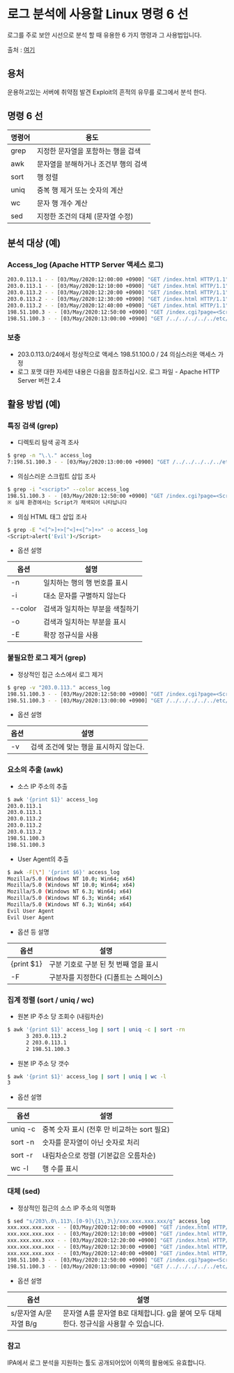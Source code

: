 # 로그 분석에 사용할 Linux 명령 6 선

로그를 주로 보안 시선으로 분석 할 때 유용한 6 가지 명령과 그 사용법입니다.

출처 : [여기]([https://qiita.com/moneymog/items/16d2f843c344a5ace51a?utm_source=Qiita%E3%83%8B%E3%83%A5%E3%83%BC%E3%82%B9&utm_campaign=e6f4bbf1f1-Qiita_newsletter_410_05_13_2020&utm_medium=email&utm_term=0_e44feaa081-e6f4bbf1f1-34467781](https://qiita.com/moneymog/items/16d2f843c344a5ace51a?utm_source=Qiitaニュース&utm_campaign=e6f4bbf1f1-Qiita_newsletter_410_05_13_2020&utm_medium=email&utm_term=0_e44feaa081-e6f4bbf1f1-34467781))



## 용처

운용하고있는 서버에 취약점 발견 Exploit의 흔적의 유무를 로그에서 분석 한다.



## 명령 6 선

| 명령어 | 용도                                 |
| ------ | ------------------------------------ |
| grep   | 지정한 문자열을 포함하는 행을 검색   |
| awk    | 문자열을 분해하거나 조건부 행의 검색 |
| sort   | 행 정렬                              |
| uniq   | 중복 행 제거 또는 숫자의 계산        |
| wc     | 문자 행 개수 계산                    |
| sed    | 지정한 조건의 대체 (문자열 수정)     |



## 분석 대상 (예)

### Access_log (Apache HTTP Server 액세스 로그)

```bash
203.0.113.1 - - [03/May/2020:12:00:00 +0900] "GET /index.html HTTP/1.1" 200 1000 "http://example.com/" "Mozilla/5.0 (Windows NT 10.0; Win64; x64)"
203.0.113.1 - - [03/May/2020:12:10:00 +0900] "GET /index.html HTTP/1.1" 200 1000 "http://example.com/" "Mozilla/5.0 (Windows NT 10.0; Win64; x64)"
203.0.113.2 - - [03/May/2020:12:20:00 +0900] "GET /index.html HTTP/1.1" 200 1000 "http://example.com/" "Mozilla/5.0 (Windows NT 6.3; Win64; x64)"
203.0.113.2 - - [03/May/2020:12:30:00 +0900] "GET /index.html HTTP/1.1" 200 1000 "http://example.com/" "Mozilla/5.0 (Windows NT 6.3; Win64; x64)"
203.0.113.2 - - [03/May/2020:12:40:00 +0900] "GET /index.html HTTP/1.1" 200 1000 "http://example.com/" "Mozilla/5.0 (Windows NT 6.3; Win64; x64)"
198.51.100.3 - - [03/May/2020:12:50:00 +0900] "GET /index.cgi?page=<Script>alert('Evil')</Script> HTTP/1.1" 200 3000 "-" "Evil User Agent"
198.51.100.3 - - [03/May/2020:13:00:00 +0900] "GET /../../../../../etc/shadow HTTP/1.1" 200 3000 "-" "Evil User Agent"
```

### 보충

- 203.0.113.0/24에서 정상적으로 액세스 198.51.100.0 / 24 의심스러운 액세스 가정
- 로그 포맷 대한 자세한 내용은 다음을 참조하십시오. 로그 파일 - Apache HTTP Server 버전 2.4



## 활용 방법 (예)

### 특징 검색 (grep)

- 디렉토리 탐색 공격 조사

``` bash
$ grep -n "\.\." access_log
7:198.51.100.3 - - [03/May/2020:13:00:00 +0900] "GET /../../../../../etc/shadow HTTP/1.1" 200 3000 "-" "Evil User Agent"
```

- 의심스러운 스크립트 삽입 조사

``` bash
$ grep -i "<script>" --color access_log
198.51.100.3 - - [03/May/2020:12:50:00 +0900] "GET /index.cgi?page=<Script>alert('Evil')</Script> HTTP/1.1" 200 3000 "-" "Evil User Agent"
※ 실제 환경에서는 Script가 채색되어 나타납니다
```

- 의심 HTML 태그 삽입 조사

```bash
$ grep -E "<[^>]+>[^<]+<[^>]+>" -o access_log
<Script>alert('Evil')</Script>
```

- 옵션 설명

| 옵션    | 설명                            |
| ------- | ------------------------------- |
| -n      | 일치하는 행의 행 번호를 표시    |
| -i      | 대소 문자를 구별하지 않는다     |
| --color | 검색과 일치하는 부분을 색칠하기 |
| -o      | 검색과 일치하는 부분을 표시     |
| -E      | 확장 정규식을 사용              |

### 불필요한 로그 제거 (grep)

- 정상적인 접근 소스에서 로그 제거

```bash
$ grep -v "203.0.113." access_log
198.51.100.3 - - [03/May/2020:12:50:00 +0900] "GET /index.cgi?page=<Script>alert('Evil')</Script> HTTP/1.1" 200 3000 "-" "Evil User Agent"
198.51.100.3 - - [03/May/2020:13:00:00 +0900] "GET /../../../../../etc/shadow HTTP/1.1" 200 3000 "-" "Evil User Agent"
```

- 옵션 설명

| 옵션 | 설명                                   |
| ---- | -------------------------------------- |
| -v   | 검색 조건에 맞는 행을 표시하지 않는다. |



### 요소의 추출 (awk)

- 소스 IP 주소의 추출

``` bash
$ awk '{print $1}' access_log 
203.0.113.1
203.0.113.1
203.0.113.2
203.0.113.2
203.0.113.2
198.51.100.3
198.51.100.3
```

- User Agent의 추출

``` bash
$ awk -F[\"] '{print $6}' access_log 
Mozilla/5.0 (Windows NT 10.0; Win64; x64)
Mozilla/5.0 (Windows NT 10.0; Win64; x64)
Mozilla/5.0 (Windows NT 6.3; Win64; x64)
Mozilla/5.0 (Windows NT 6.3; Win64; x64)
Mozilla/5.0 (Windows NT 6.3; Win64; x64)
Evil User Agent
Evil User Agent
```

- 옵션 등 설명

| 옵션       | 설명                                  |
| ---------- | ------------------------------------- |
| {print $1} | 구분 기호로 구분 된 첫 번째 열을 표시 |
| -F         | 구분자를 지정한다 (디폴트는 스페이스) |



### 집계 정렬 (sort / uniq / wc)

- 원본 IP 주소 당 조회수 (내림차순)

``` bash
$ awk '{print $1}' access_log | sort | uniq -c | sort -rn
      3 203.0.113.2
      2 203.0.113.1
      2 198.51.100.3
```

- 원본 IP 주소 당 갯수

```bash
$ awk '{print $1}' access_log | sort | uniq | wc -l
3
```

- 옵션 설명

| 옵션    | 설명                                        |
| ------- | ------------------------------------------- |
| uniq -c | 중복 숫자 표시 (전후 만 비교하는 sort 필요) |
| sort -n | 숫자를 문자열이 아닌 숫자로 처리            |
| sort -r | 내림차순으로 정렬 (기본값은 오름차순)       |
| wc -l   | 행 수를 표시                                |



### 대체 (sed)

- 정상적인 접근의 소스 IP 주소의 익명화

``` bash
$ sed "s/203\.0\.113\.[0-9]\{1\,3\}/xxx.xxx.xxx.xxx/g" access_log
xxx.xxx.xxx.xxx - - [03/May/2020:12:00:00 +0900] "GET /index.html HTTP/1.1" 200 1000 "http://example.com/" "Mozilla/5.0 (Windows NT 10.0; Win64; x64)"
xxx.xxx.xxx.xxx - - [03/May/2020:12:10:00 +0900] "GET /index.html HTTP/1.1" 200 1000 "http://example.com/" "Mozilla/5.0 (Windows NT 10.0; Win64; x64)"
xxx.xxx.xxx.xxx - - [03/May/2020:12:20:00 +0900] "GET /index.html HTTP/1.1" 200 1000 "http://example.com/" "Mozilla/5.0 (Windows NT 6.3; Win64; x64)"
xxx.xxx.xxx.xxx - - [03/May/2020:12:30:00 +0900] "GET /index.html HTTP/1.1" 200 1000 "http://example.com/" "Mozilla/5.0 (Windows NT 6.3; Win64; x64)"
xxx.xxx.xxx.xxx - - [03/May/2020:12:40:00 +0900] "GET /index.html HTTP/1.1" 200 1000 "http://example.com/" "Mozilla/5.0 (Windows NT 6.3; Win64; x64)"
198.51.100.3 - - [03/May/2020:12:50:00 +0900] "GET /index.cgi?page=<Script>alert('Evil')</Script> HTTP/1.1" 200 3000 "-" "Evil User Agent"
198.51.100.3 - - [03/May/2020:13:00:00 +0900] "GET /../../../../../etc/shadow HTTP/1.1" 200 3000 "-" "Evil User Agent"
```

- 옵션 설명

| 옵션                  | 설명                                                         |
| --------------------- | ------------------------------------------------------------ |
| s/문자열 A/문자열 B/g | 문자열 A를 문자열 B로 대체합니다. g을 붙여 모두 대체한다. 정규식을 사용할 수 있습니다. |



### 참고

IPA에서 로그 분석을 지원하는 툴도 공개되어있어 이쪽의 활용에도 유효합니다.

